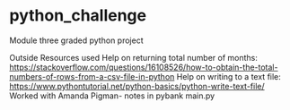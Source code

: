 # python_challenge
Module three graded python project

Outside Resources used
  Help on returning total number of months: https://stackoverflow.com/questions/16108526/how-to-obtain-the-total-numbers-of-rows-from-a-csv-file-in-python
  Help on writing to a text file: https://www.pythontutorial.net/python-basics/python-write-text-file/
  Worked with Amanda Pigman- notes in pybank main.py
  
